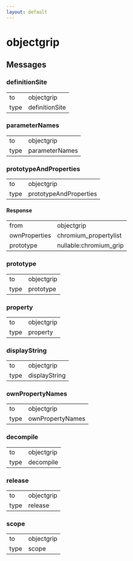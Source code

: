 ```yaml
---
layout: default
---
```


# objectgrip #

## Messages ##

### definitionSite ###

<table>

<tr>
<td>to</td>
<td>objectgrip</td>
</tr>

<tr>
<td>type</td>
<td>definitionSite</td>
</tr>

</table>

### parameterNames ###

<table>

<tr>
<td>to</td>
<td>objectgrip</td>
</tr>

<tr>
<td>type</td>
<td>parameterNames</td>
</tr>

</table>

### prototypeAndProperties ###

<table>

<tr>
<td>to</td>
<td>objectgrip</td>
</tr>

<tr>
<td>type</td>
<td>prototypeAndProperties</td>
</tr>

</table>

#### Response ####

<table>

<tr>
<td>from</td>
<td>objectgrip</td>
</tr>

<tr>
<td>ownProperties</td>
<td>chromium_propertylist</td>
</tr>

<tr>
<td>prototype</td>
<td>nullable:chromium_grip</td>
</tr>

</table>

### prototype ###

<table>

<tr>
<td>to</td>
<td>objectgrip</td>
</tr>

<tr>
<td>type</td>
<td>prototype</td>
</tr>

</table>

### property ###

<table>

<tr>
<td>to</td>
<td>objectgrip</td>
</tr>

<tr>
<td>type</td>
<td>property</td>
</tr>

</table>

### displayString ###

<table>

<tr>
<td>to</td>
<td>objectgrip</td>
</tr>

<tr>
<td>type</td>
<td>displayString</td>
</tr>

</table>

### ownPropertyNames ###

<table>

<tr>
<td>to</td>
<td>objectgrip</td>
</tr>

<tr>
<td>type</td>
<td>ownPropertyNames</td>
</tr>

</table>

### decompile ###

<table>

<tr>
<td>to</td>
<td>objectgrip</td>
</tr>

<tr>
<td>type</td>
<td>decompile</td>
</tr>

</table>

### release ###

<table>

<tr>
<td>to</td>
<td>objectgrip</td>
</tr>

<tr>
<td>type</td>
<td>release</td>
</tr>

</table>

### scope ###

<table>

<tr>
<td>to</td>
<td>objectgrip</td>
</tr>

<tr>
<td>type</td>
<td>scope</td>
</tr>

</table>
